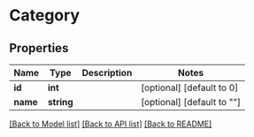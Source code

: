 # Category

## Properties
Name | Type | Description | Notes
------------ | ------------- | ------------- | -------------
**id** | **int** |  | [optional] [default to 0]
**name** | **string** |  | [optional] [default to ""]

[[Back to Model list]](../README.md#documentation-for-models) [[Back to API list]](../README.md#documentation-for-api-endpoints) [[Back to README]](../README.md)


